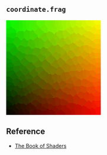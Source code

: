 
## `coordinate.frag`

<img src="img/coordinate.gif" width="256">

## Reference

- [The Book of Shaders](https://thebookofshaders.com/05/?lan=jp)
